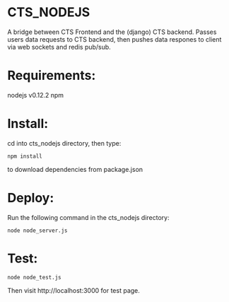 # CTS_NODEJS 

A bridge between CTS Frontend and the (django) CTS backend. Passes
users data requests to CTS backend, then pushes data respones 
to client via web sockets and redis pub/sub.


# Requirements:
nodejs v0.12.2
npm


# Install:
cd into cts_nodejs directory, then type:
	
	npm install 

to download dependencies from package.json


# Deploy:
Run the following command in the cts_nodejs directory:

	node node_server.js


# Test:

	node node_test.js

Then visit http://localhost:3000 for test page.